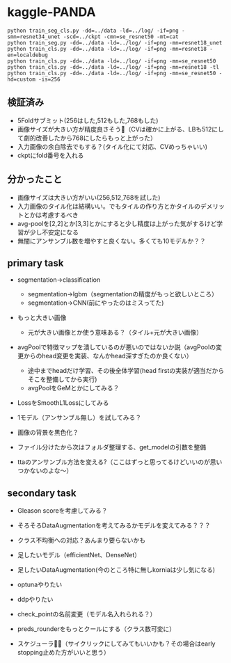 # kaggle-PANDA

```
python train_seg_cls.py -dd=../data -ld=../log/ -if=png -smn=resnet34_unet -scd=../ckpt -cmn=se_resnet50 -mt=cat
python train_seg.py -dd=../data -ld=../log/ -if=png -mn=resnet18_unet
python train_cls.py -dd=../data -ld=../log/ -if=png -mn=resnet18 -en=localdebug
python train_cls.py -dd=../data -ld=../log/ -if=png -mn=se_resnet50
python train_cls.py -dd=../data -ld=../log/ -if=png -mn=resnet18 -tl
python train_cls.py -dd=../data -ld=../log/ -if=png -mn=se_resnet50 -hd=custom -is=256
```

## 検証済み
* 5Foldサブミット(256はした,512もした,768もした)
* 画像サイズが大きい方が精度良さそう（CVは確かに上がる、LBも512にして劇的改善したから768にしたらもっと上がった）
* 入力画像の余白除去でもする？(タイル化にて対応、CVめっちゃいい)
* ckptにfold番号を入れる


## 分かったこと
* 画像サイズは大きい方がいい(256,512,768を試した)
* 入力画像のタイル化は結構いい。でもタイルの作り方とかタイルのデメリットとかは考慮するべき
* avg-poolを[2,2]とか[3,3]とかにすると少し精度は上がった気がするけど学習が少し不安定になる
* 無闇にアンサンブル数を増やすと良くない。多くても10モデルか？？


## primary task
* segmentation→classification
    * segmentation→lgbm（segmentationの精度がもっと欲しいところ）
    * segmentation→CNN(前にやったのはミスってた)
* もっと大きい画像
    * 元が大きい画像とか使う意味ある？（タイル+元が大きい画像）


* avgPoolで特徴マップを潰しているのが悪いのではないか説（avgPoolの変更からのhead変更を実装、なんかhead深すぎたのか良くない）
    * 途中までheadだけ学習、その後全体学習(head firstの実装が適当だからそこを整備してから実行)
    * avgPoolをGeMとかにしてみる？
* LossをSmoothL1Lossにしてみる
* 1モデル（アンサンブル無し）を試してみる？

* 画像の背景を黒色化？
* ファイル分けたから次はフォルダ整理する、get_modelの引数を整備
* ttaのアンサンブル方法を変える?（ここはずっと思ってるけどいいのが思いつかないのよな〜）

## secondary task
* Gleason scoreを考慮してみる？
* そろそろDataAugmentationを考えてみるかモデルを変えてみる？？？
* クラス不均衡への対応？あんまり要らないかも
* 足したいモデル（efficientNet、DenseNet）
* 足したいDataAugmentation(今のところ特に無しkorniaは少し気になる)
* optunaやりたい
* ddpやりたい
* check_pointの名前変更（モデル名入れられる？）
* preds_rounderをもっとクールにする（クラス数可変に）


* スケジューラ（サイクリックにしてみてもいいかも？その場合はearly stopping止めた方がいいと思う）

